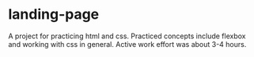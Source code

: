 # landing-page
A project for practicing html and css.
Practiced concepts include flexbox and working with css in general.
Active work effort was about 3-4 hours.

